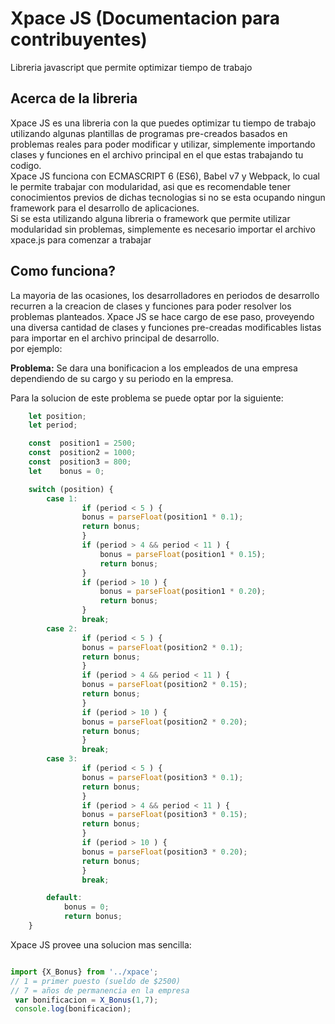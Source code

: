 # Xpace JS (Documentacion para contribuyentes)
Libreria javascript que permite optimizar tiempo de trabajo 

## Acerca de la libreria
Xpace JS es una libreria con la que puedes optimizar tu tiempo de trabajo utilizando algunas plantillas de programas pre-creados basados en problemas reales para poder modificar y utilizar, simplemente importando clases y funciones en el archivo principal en el que estas trabajando tu codigo.
<br>
Xpace JS funciona con ECMASCRIPT 6 (ES6), Babel v7 y Webpack, lo cual le permite trabajar con modularidad, asi que es recomendable tener conocimientos previos de dichas tecnologias si no se esta ocupando ningun framework para el desarrollo de aplicaciones. <br>
Si se esta utilizando alguna libreria o framework que permite utilizar modularidad sin problemas, simplemente es necesario importar el archivo xpace.js para comenzar a trabajar

## Como funciona?
La mayoria de las ocasiones, los desarrolladores en periodos de desarrollo recurren a la creacion de clases y funciones para poder resolver los problemas planteados. Xpace JS se hace cargo de ese paso, proveyendo una diversa cantidad de clases y funciones pre-creadas modificables listas para importar en el archivo principal de desarrollo. <br>
por ejemplo:  <br>

**Problema:** Se dara una bonificacion a los empleados de una empresa dependiendo de su cargo y su periodo en la empresa.<br>

Para la solucion de este problema se puede optar por la siguiente:
```javascript
    let position;
    let period;

    const  position1 = 2500;
    const  position2 = 1000;
    const  position3 = 800;
    let    bonus = 0;

    switch (position) {
        case 1:
                if (period < 5 ) {
                bonus = parseFloat(position1 * 0.1);
                return bonus;
                }
                if (period > 4 && period < 11 ) {
                    bonus = parseFloat(position1 * 0.15);
                    return bonus;
                }
                if (period > 10 ) {
                    bonus = parseFloat(position1 * 0.20);
                    return bonus;
                }
                break;
        case 2:
                if (period < 5 ) {
                bonus = parseFloat(position2 * 0.1);
                return bonus;
                }
                if (period > 4 && period < 11 ) {
                bonus = parseFloat(position2 * 0.15);
                return bonus;
                }
                if (period > 10 ) {
                bonus = parseFloat(position2 * 0.20);
                return bonus;
                }
                break;
        case 3:
                if (period < 5 ) {
                bonus = parseFloat(position3 * 0.1);
                return bonus;
                }
                if (period > 4 && period < 11 ) {
                bonus = parseFloat(position3 * 0.15);
                return bonus;
                }
                if (period > 10 ) {
                bonus = parseFloat(position3 * 0.20);
                return bonus;
                }    
                break;

        default:    
            bonus = 0;
            return bonus;
    }
```
Xpace JS provee una solucion mas sencilla:
```javascript

import {X_Bonus} from '../xpace';
// 1 = primer puesto (sueldo de $2500)
// 7 = años de permanencia en la empresa
 var bonificacion = X_Bonus(1,7);
 console.log(bonificacion);
 
```


